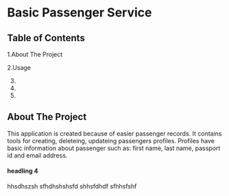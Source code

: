 # Basic Passenger Service

## Table of Contents
1.About The Project

2.Usage 

3.

4.

5.

## About The Project
This application is created because of easier passenger records. It contains tools for creating, deleteing, updateing passengers profiles. Profiles have  basic information about passenger such as: first name, last name, passport id and email address.


#### headling 4
hhsdhszsh
sfhdhshshsfd
shhsfdhdf
sfhhsfshf
